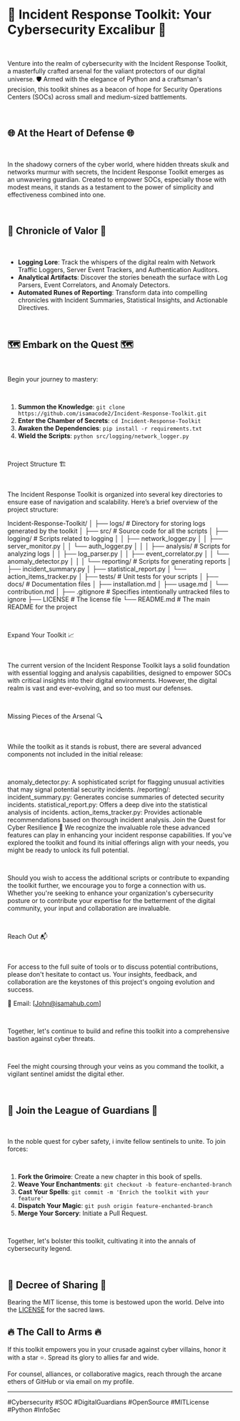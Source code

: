 # 🚨 Incident Response Toolkit: Your Cybersecurity Excalibur 🚨

<br>

Venture into the realm of cybersecurity with the Incident Response Toolkit, a masterfully crafted arsenal for the valiant protectors of our digital universe. 🛡️ Armed with the elegance of Python and a craftsman's precision, this toolkit shines as a beacon of hope for Security Operations Centers (SOCs) across small and medium-sized battlements.

<br>

## 🌐 At the Heart of Defense 🌐

<br>

In the shadowy corners of the cyber world, where hidden threats skulk and networks murmur with secrets, the Incident Response Toolkit emerges as an unwavering guardian. Created to empower SOCs, especially those with modest means, it stands as a testament to the power of simplicity and effectiveness combined into one.

<br>

## 📜 Chronicle of Valor 📜

<br>

- **Logging Lore**: Track the whispers of the digital realm with Network Traffic Loggers, Server Event Trackers, and Authentication Auditors.
- **Analytical Artifacts**: Discover the stories beneath the surface with Log Parsers, Event Correlators, and Anomaly Detectors.
- **Automated Runes of Reporting**: Transform data into compelling chronicles with Incident Summaries, Statistical Insights, and Actionable Directives.

<br>

## 🗺️ Embark on the Quest 🗺️

<br>

Begin your journey to mastery:

<br>

1. **Summon the Knowledge**: `git clone https://github.com/isamacode2/Incident-Response-Toolkit.git`
2. **Enter the Chamber of Secrets**: `cd Incident-Response-Toolkit`
3. **Awaken the Dependencies**: `pip install -r requirements.txt`
4. **Wield the Scripts**: `python src/logging/network_logger.py`

<br>

Project Structure 🏗️

<br>

The Incident Response Toolkit is organized into several key directories to ensure ease of navigation and scalability. Here’s a brief overview of the project structure:

Incident-Response-Toolkit/
│
├── logs/                    # Directory for storing logs generated by the toolkit
│
├── src/                     # Source code for all the scripts
│   ├── logging/             # Scripts related to logging
│   │   ├── network_logger.py
│   │   ├── server_monitor.py
│   │   └── auth_logger.py
│   │
│   ├── analysis/            # Scripts for analyzing logs
│   │   ├── log_parser.py
│   │   ├── event_correlator.py
│   │   └── anomaly_detector.py
│   │
│   └── reporting/           # Scripts for generating reports
│       ├── incident_summary.py
│       ├── statistical_report.py
│       └── action_items_tracker.py
│
├── tests/                   # Unit tests for your scripts
│
├── docs/                    # Documentation files
│   ├── installation.md
│   ├── usage.md
│   └── contribution.md
│
├── .gitignore               # Specifies intentionally untracked files to ignore
├── LICENSE                  # The license file
└── README.md                # The main README for the project


<br>

Expand Your Toolkit 📈

<br>

The current version of the Incident Response Toolkit lays a solid foundation with essential logging and analysis capabilities, designed to empower SOCs with critical insights into their digital environments. However, the digital realm is vast and ever-evolving, and so too must our defenses.

<br>

Missing Pieces of the Arsenal 🔍

<br>

While the toolkit as it stands is robust, there are several advanced components not included in the initial release:

<br>

anomaly_detector.py: A sophisticated script for flagging unusual activities that may signal potential security incidents.
/reporting/:
incident_summary.py: Generates concise summaries of detected security incidents.
statistical_report.py: Offers a deep dive into the statistical analysis of incidents.
action_items_tracker.py: Provides actionable recommendations based on thorough incident analysis.
Join the Quest for Cyber Resilience 🚀
We recognize the invaluable role these advanced features can play in enhancing your incident response capabilities. If you've explored the toolkit and found its initial offerings align with your needs, you might be ready to unlock its full potential.

<br>

Should you wish to access the additional scripts or contribute to expanding the toolkit further, we encourage you to forge a connection with us. Whether you're seeking to enhance your organization's cybersecurity posture or to contribute your expertise for the betterment of the digital community, your input and collaboration are invaluable.

<br>

Reach Out 📬

<br>

For access to the full suite of tools or to discuss potential contributions, please don't hesitate to contact us. Your insights, feedback, and collaboration are the keystones of this project's ongoing evolution and success.

📧 Email: [John@isamahub.com]

<br>

Together, let's continue to build and refine this toolkit into a comprehensive bastion against cyber threats.

<br>

Feel the might coursing through your veins as you command the toolkit, a vigilant sentinel amidst the digital ether.

<br>

## 🤝 Join the League of Guardians 🤝

<br>

In the noble quest for cyber safety, i invite fellow sentinels to unite. To join forces:

<br>

1. **Fork the Grimoire**: Create a new chapter in this book of spells.
2. **Weave Your Enchantments**: `git checkout -b feature-enchanted-branch`
3. **Cast Your Spells**: `git commit -m 'Enrich the toolkit with your feature'`
4. **Dispatch Your Magic**: `git push origin feature-enchanted-branch`
5. **Merge Your Sorcery**: Initiate a Pull Request.

<br>

Together, let's bolster this toolkit, cultivating it into the annals of cybersecurity legend.

<br>

## 📜 Decree of Sharing 📜

Bearing the MIT license, this tome is bestowed upon the world. Delve into the [LICENSE](LICENSE) for the sacred laws.

## 🔥 The Call to Arms 🔥

If this toolkit empowers you in your crusade against cyber villains, honor it with a star ⭐. Spread its glory to allies far and wide.

For counsel, alliances, or collaborative magics, reach through the arcane ethers of GitHub or via email on my profile.

---

#Cybersecurity #SOC #DigitalGuardians #OpenSource #MITLicense #Python #InfoSec
